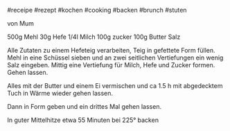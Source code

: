 
#receipe #rezept #kochen #cooking #backen #brunch #stuten

von Mum

500g Mehl
30g Hefe
1/4l Milch
100g zucker
100g Butter
Salz

Alle Zutaten zu einem Hefeteig verarbeiten, Teig in gefettete Form füllen.
Mehl in eine Schüssel sieben und an zwei seitlichen Vertiefungen ein wenig Salz eingeben.
Mittig eine Vertiefung für Milch, Hefe und Zucker formen. Gehen lassen.

Alles mit der Butter und einem Ei vermischen und ca 1.5 h mit abgedecktem Tuch in Wärme wieder gehen lassen. 

Dann in Form geben und ein drittes Mal gehen lassen.

In guter Mittelhitze etwa 55 Minuten bei 225° backen
